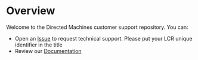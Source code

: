 # Overview

Welcome to the Directed Machines customer support repository. You can:
 * Open an [Issue](https://github.com/directedmachines/customer-support/issues/new) to request technical support. Please put your LCR unique identifier in the title
 * Review our [Documentation](https://github.com/directedmachines/customer-support/wiki)
